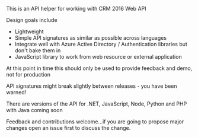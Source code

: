 This is  an API helper for working with CRM 2016 Web API

Design goals include
 - Lightweight 
 - Simple API signatures as similar as possible across languages
 - Integrate well with Azure Active Directory / Authentication libraries but don't bake them in
 - JavaScript library to work from web resource or external application 

At this point in time this should only be used to provide feedback and demo, not for production

API signatures might break slightly between releases - you have been warned!

There are versions of the API for .NET, JavaScript, Node, Python and PHP with Java coming soon

Feedback and contributions welcome...if you are going to propose major changes open an issue first to discuss the change.
